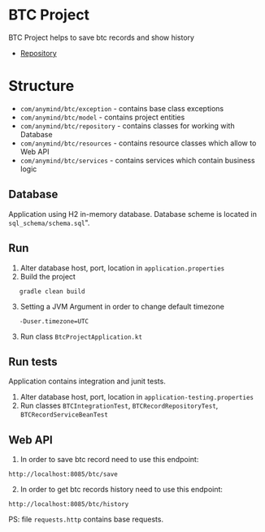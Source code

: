 # BTC Project

BTC Project helps to save btc records and show history

* [Repository](https://github.com/alena1112/btc-project)

# Structure
* `com/anymind/btc/exception` - contains base class exceptions
* `com/anymind/btc/model` - contains project entities
* `com/anymind/btc/repository` - contains classes for working with Database
* `com/anymind/btc/resources` - contains resource classes which allow to Web API
* `com/anymind/btc/services` - contains services which contain business logic

## Database

Application using H2 in-memory database. Database scheme is located in `sql_schema/schema.sql`".

## Run
1. Alter database host, port, location in `application.properties`
2. Build the project
```
   gradle clean build
```
3. Setting a JVM Argument in order to change default timezone
```
   -Duser.timezone=UTC
```
3. Run class `BtcProjectApplication.kt`

## Run tests

Application contains integration and junit tests.
1. Alter database host, port, location in `application-testing.properties`
2. Run classes `BTCIntegrationTest`, `BTCRecordRepositoryTest`, `BTCRecordServiceBeanTest`

## Web API
1. In order to save btc record need to use this endpoint:
```
http://localhost:8085/btc/save
```
2. In order to get btc records history need to use this endpoint:
```
http://localhost:8085/btc/history
```
PS: file `requests.http` contains base requests.